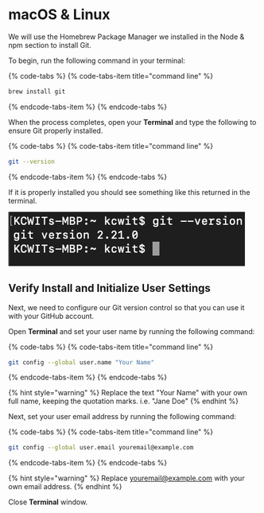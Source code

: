 # macOS & Linux

We will use the Homebrew Package Manager we installed in the Node & npm section to install Git.

To begin, run the following command in your terminal:

{% code-tabs %}
{% code-tabs-item title="command line" %}
```bash
brew install git
```
{% endcode-tabs-item %}
{% endcode-tabs %}

When the process completes, open your **Terminal** and type the following to ensure Git properly installed.

{% code-tabs %}
{% code-tabs-item title="command line" %}
```bash
git --version
```
{% endcode-tabs-item %}
{% endcode-tabs %}

If it is properly installed you should see something like this returned in the terminal.

![git version successful output](../../.gitbook/assets/git-version.png)

## Verify Install and Initialize User Settings

Next, we need to configure our Git version control so that you can use it with your GitHub account.

Open **Terminal** and set your user name by running the following command:

{% code-tabs %}
{% code-tabs-item title="command line" %}
```bash
git config --global user.name "Your Name"
```
{% endcode-tabs-item %}
{% endcode-tabs %}

{% hint style="warning" %}
Replace the text "Your Name" with your own full name, keeping the quotation marks. i.e. "Jane Doe"
{% endhint %}

Next, set your user email address by running the following command:

{% code-tabs %}
{% code-tabs-item title="command line" %}
```bash
git config --global user.email youremail@example.com
```
{% endcode-tabs-item %}
{% endcode-tabs %}

{% hint style="warning" %}
Replace youremail@example.com with your own email address.
{% endhint %}

Close **Terminal** window.

